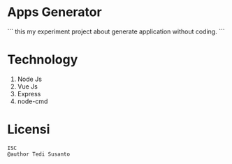 <h1>Apps Generator</h1>
```
this my experiment project about generate application without coding.
```


# Technology
<ol>
    <li>Node Js</li>
    <li>Vue Js</li>
    <li>Express</li>
    <li>node-cmd</li>
</ol>




# Licensi
```
ISC
@author Tedi Susanto

```